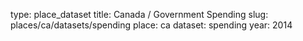 type: place_dataset
title: Canada / Government Spending
slug: places/ca/datasets/spending
place: ca
dataset: spending
year: 2014
